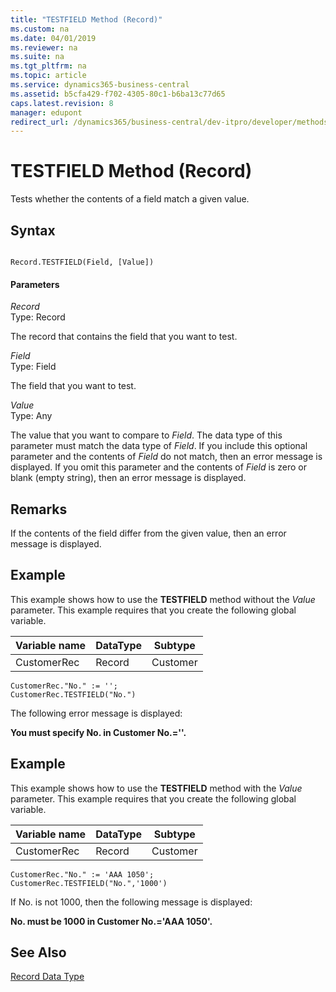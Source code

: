 ```yaml
---
title: "TESTFIELD Method (Record)"
ms.custom: na
ms.date: 04/01/2019
ms.reviewer: na
ms.suite: na
ms.tgt_pltfrm: na
ms.topic: article
ms.service: dynamics365-business-central
ms.assetid: b5cfa429-f702-4305-80c1-b6ba13c77d65
caps.latest.revision: 8
manager: edupont
redirect_url: /dynamics365/business-central/dev-itpro/developer/methods-auto/library
---
```


 

# TESTFIELD Method (Record)
Tests whether the contents of a field match a given value.  
  
## Syntax  
  
```  
  
Record.TESTFIELD(Field, [Value])  
```  
  
#### Parameters  
 *Record*  
 Type: Record  
  
 The record that contains the field that you want to test.  
  
 *Field*  
 Type: Field  
  
 The field that you want to test.  
  
 *Value*  
 Type: Any  
  
 The value that you want to compare to *Field*. The data type of this parameter must match the data type of *Field*. If you include this optional parameter and the contents of *Field* do not match, then an error message is displayed. If you omit this parameter and the contents of *Field* is zero or blank \(empty string\), then an error message is displayed.  
  
## Remarks  
 If the contents of the field differ from the given value, then an error message is displayed.  
  
## Example  
 This example shows how to use the **TESTFIELD** method without the *Value* parameter. This example requires that you create the following global variable.  
  
|Variable name|DataType|Subtype|  
|-------------------|--------------|-------------|  
|CustomerRec|Record|Customer|  
  
```  
CustomerRec."No." := '';  
CustomerRec.TESTFIELD("No.")  
```  
  
 The following error message is displayed:  
  
 **You must specify No. in Customer No.=''.**  
  
## Example  
 This example shows how to use the **TESTFIELD** method with the *Value* parameter. This example requires that you create the following global variable.  
  
|Variable name|DataType|Subtype|  
|-------------------|--------------|-------------|  
|CustomerRec|Record|Customer|  
  
```  
CustomerRec."No." := 'AAA 1050';  
CustomerRec.TESTFIELD("No.",'1000')  
```  
  
 If No. is not 1000, then the following message is displayed:  
  
 **No. must be 1000 in Customer No.='AAA 1050'.**  
  
## See Also  
 [Record Data Type](../datatypes/devenv-Record-Data-Type.md)